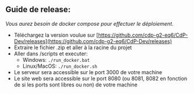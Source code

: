 ## Guide de release:

*Vous aurez besoin de docker compose pour effectuer le déploiement.*

- Téléchargez la version voulue sur [https://github.com/cdp-g2-eq6/CdP-Dev/releases](https://github.com/cdp-g2-eq6/CdP-Dev/releases)
- Extraire le fichier .zip et aller à la racine du projet
- Aller dans /scripts et executer:
  - Windows: `./run_docker.bat`
  - Linux/MacOS: `./run_docker.sh`
- Le serveur sera accessible sur le port 3000 de votre machine
- Le site web sera accessible sur le port 8080 (ou 8081, 8082 en fonction de si les ports sont libres ou non) de votre machine
